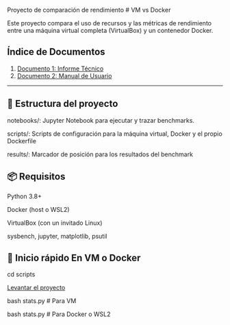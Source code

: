 Proyecto de comparación de rendimiento # VM vs Docker

Este proyecto compara el uso de recursos y las métricas de rendimiento entre una máquina virtual completa (VirtualBox) y un contenedor Docker.

## Índice de Documentos

1. [Documento 1: Informe Técnico](https://docs.google.com/document/d/1ZKTfD3cAN7Y1vyLOoTKwYFgKzRSr_D_SWBL-7WP90Nw/edit?usp=sharing)
2. [Documento 2: Manual de Usuario](https://github.com/ElNavas-8/Proyecto_TIC/blob/main/scripts/README.md)

---

## 🔧 Estructura del proyecto
notebooks/: Jupyter Notebook para ejecutar y trazar benchmarks.

scripts/: Scripts de configuración para la máquina virtual, Docker y el propio Dockerfile

results/: Marcador de posición para los resultados del benchmark

## 📦 Requisitos
Python 3.8+

Docker (host o WSL2)

VirtualBox (con un invitado Linux)

sysbench, jupyter, matplotlib, psutil

## 🚀 Inicio rápido En VM o Docker

cd scripts

[Levantar el proyecto](https://github.com/ElNavas-8/Proyecto_TIC/blob/main/scripts/README.md)

bash stats.py # Para VM

bash stats.py # Para Docker o WSL2
